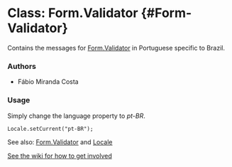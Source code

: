 Class: Form.Validator {#Form-Validator}
=====================================

Contains the messages for [Form.Validator][] in Portuguese specific to Brazil.

### Authors

* Fábio Miranda Costa

### Usage

Simply change the language property to *pt-BR*.

	Locale.setCurrent("pt-BR");

See also: [Form.Validator][] and [Locale][]

[See the wiki for how to get involved](http://wiki.github.com/mootools/mootools-more)

[Form.Validator]: /more/Forms/Form.Validator#Form-Validator
[Locale]: /more/Locale/Locale
